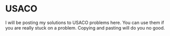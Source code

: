# USACO
I will be posting my solutions to USACO problems here. You can use them if you are really stuck on a problem. Copying and pasting will do you no good.

